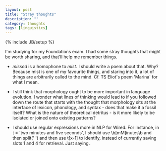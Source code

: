 ```yaml
---
layout: post
title: "Stray thoughts"
description: ""
category: thoughts
tags: [linguistics]
---
```

{% include JB/setup %}

I'm studying for my Foundations exam. I had some stray thoughts that
might be worth sharing, and that'll help me remember things.

  * _missed_ is a homophone to _mist_. I should write a poem about that.
    Why? Because mist is one of my favourite things, and staring into
it, a lot of things are arbitrarily called to the mind. Cf. TS Eliot's
poem 'Marina' for what I mean. 

  * I still think that morphology ought to be more important in language
    evolution. I wonder what lines of thinking would lead to if you
followed down the route that starts with the thought that morphology
sits at the interface of lexicon, phonology, and syntax - does that make
it a fossil itself? What is the nature of theoretical detritus - is it
more likely to be isolated or joined onto existing patterns?

  * I should use regular expressions more in NLP for Wired. For
    instance, in t = 'two minutes and five seconds', I should use
\b[mM]inutes\b and then split(' ') and then use t[x-1] to identify,
instead of currently saving slots 1 and 4 for retrieval. Just saying. 
